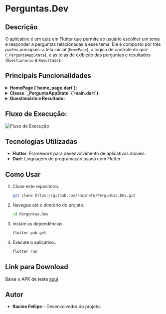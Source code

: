 # Perguntas.Dev



## Descrição

O aplicativo é um quiz em Flutter que permite ao usuário escolher um tema e responder a perguntas relacionadas a esse tema. Ele é composto por três partes principais: a tela inicial (`HomePage`), a lógica de controle do quiz (`_PerguntaAppState`), e as telas de exibição das perguntas e resultados (`Questionario` e `Resultado`).

## Principais Funcionalidades
<details>
    <summary><b>HomePage (`home_page.dart`):</b></summary>
    <img src="https://github.com/user-attachments/assets/e7c206f1-c944-46ef-b773-135621c3467f" alt="HomePage" width="200px">
  
  - **Função:** Serve como a tela inicial do aplicativo onde o usuário escolhe o tema das perguntas.
  - **Funcionamento:** Exibe três botões, cada um representando um tema diferente. Quando o usuário clica em um botão, a função `selecionarTema` é chamada com o tema correspondente.
</details>
<details>
    <summary><b>Classe `_PerguntaAppState` (`main.dart`):</b></summary>
  
  - **Função:** Gerencia o estado do aplicativo, incluindo a seleção do tema, a pontuação, e a navegação entre as perguntas.
  - **Atributos Principais:**
    - `_temaSelecionado`: Armazena o tema atualmente selecionado.
    - `_perguntaSelecionada`: Indica o índice da pergunta atualmente exibida.
    - `_pontuacaoTotal`: Acumula a pontuação obtida pelo usuário.
    - `_perguntasPorTema`: Um Map que contém listas de perguntas, cada uma associada a um tema específico.
  - **Métodos Principais:**
    - `_selecionarTema(String tema)`: Define o tema selecionado pelo usuário e reinicia o questionário.
    - `_responder(int pontuacao)`: Avança para a próxima pergunta e acumula a pontuação.
    - `_reiniciarQuestionario()`: Reinicia o questionário e retorna à tela de seleção de tema.
  - **Método `build(BuildContext context)`:**
    - Define a interface do usuário. Dependendo do estado do aplicativo (`_temaSelecionado`), exibe a `HomePage` ou o conteúdo do quiz (`perguntas` e `resultados`).
</details> 
<details>
    <summary><b>Questionário e Resultado:</b></summary>
  <img src="https://github.com/user-attachments/assets/0fd371f5-b9fb-46e8-a0fd-ef3e90e88bb3" alt="Questionário" width="200px">
  <img src="https://github.com/user-attachments/assets/8c2d5d55-494a-464f-9a22-255d6daf0557" alt="Resultado" width="200px">
  
  - **Questionario** (`questionario.dart`): Exibe a pergunta atual e as opções de resposta. Chama a função responder ao clicar em uma resposta.
  - **Resultado** (`resultado.dart`): Mostra a pontuação final do usuário e um botão para reiniciar o quiz. Chama a função reiniciarQuestionario quando o botão é clicado.
  
</details>  




## Fluxo de Execução:
![Fluxo de Execução](https://github.com/user-attachments/assets/356aaab8-b01e-4665-8fb0-fc6dfead108e)



## Tecnologias Utilizadas

- **Flutter**: Framework para desenvolvimento de aplicativos móveis.
- **Dart**: Linguagem de programação usada com Flutter.

## Como Usar

1. Clone este repositório.
   ```bash
   git clone https://github.com/racinefe/Perguntas.Dev.git

2. Navegue até o diretório do projeto.
   ```bash
   cd Perguntas.Dev

3. Instale as dependências.
   ```bash
   flutter pub get

4. Execute o aplicativo..
   ```bash
   flutter run

## Link para Download

Baixe o APK de teste [aqui](https://drive.google.com/file/d/1of4d9VRCRaMxzsZG5FDC3FZqOME07NSw/view?usp=drive_link)

## Autor
- **Racine Fellipe** - Desenvolvedor do projeto.



